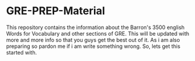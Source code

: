# GRE-PREP-Material
This repository contains the information about the Barron's 3500 english Words for Vocabulary and other sections of GRE. This will be updated with more and more info so that you guys get the best out of it. As i am also preparing so pardon me if i am write something wrong. So, lets get this started with.
